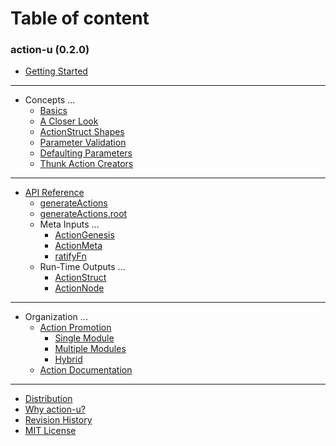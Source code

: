 # Table of content 

### action-u (0.2.0)
* [Getting Started](start.md)

----
* Concepts ...
  * [Basics](basics.md)
  * [A Closer Look](formalTypes.md)
  * [ActionStruct Shapes](shapes.md)
  * [Parameter Validation](validation.md)
  * [Defaulting Parameters](default.md)
  * [Thunk Action Creators](thunks.md)

----
* [API Reference](api.md)
  * [generateActions](api.md#generateActions)
  * [generateActions.root](api.md#generateActions_root)
  * Meta Inputs ...
    * [ActionGenesis](api.md#ActionGenesis)
    * [ActionMeta](api.md#ActionMeta)
    * [ratifyFn](api.md#ratifyFn)
  * Run-Time Outputs ...
    * [ActionStruct](api.md#ActionStruct)
    * [ActionNode](api.md#ActionNode)

----
* Organization ...
  * [Action Promotion](promotion.md)
    * [Single Module](promotion.md#single-module)
    * [Multiple Modules](promotion.md#multiple-modules)
    * [Hybrid](promotion.md#hybrid)
  * [Action Documentation](actionDoc.md)

----
* [Distribution](dist.md)
* [Why action-u?](why.md)
* [Revision History](history.md)
* [MIT License](LICENSE.md)
